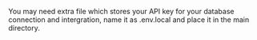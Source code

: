 You may need extra file which stores your API key for your database connection and intergration, name it as .env.local and place it in the main directory. 
